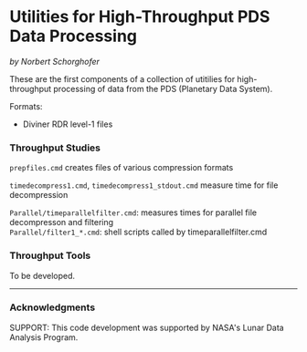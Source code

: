 Utilities for High-Throughput PDS Data Processing
=================================================

*by Norbert Schorghofer*


These are the first components of a collection of utitilies for high-throughput processing of data from the PDS (Planetary Data System).

Formats:  
* Diviner RDR level-1 files




### Throughput Studies

`prepfiles.cmd`  creates files of various compression formats

`timedecompress1.cmd`, `timedecompress1_stdout.cmd`  measure time for file decompression

`Parallel/timeparallelfilter.cmd`: measures times for parallel file decompresson and filtering  
`Parallel/filter1_*.cmd`: shell scripts called by timeparallelfilter.cmd  


### Throughput Tools

To be developed.


---

### Acknowledgments

SUPPORT: This code development was supported by NASA's Lunar Data Analysis Program.

